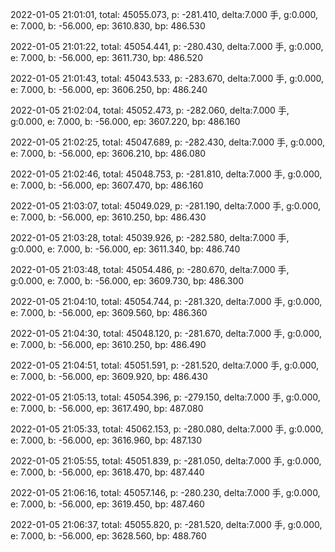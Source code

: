2022-01-05 21:01:01, total: 45055.073, p: -281.410, delta:7.000 手, g:0.000, e: 7.000, b: -56.000, ep: 3610.830, bp: 486.530

2022-01-05 21:01:22, total: 45054.441, p: -280.430, delta:7.000 手, g:0.000, e: 7.000, b: -56.000, ep: 3611.730, bp: 486.520

2022-01-05 21:01:43, total: 45043.533, p: -283.670, delta:7.000 手, g:0.000, e: 7.000, b: -56.000, ep: 3606.250, bp: 486.240

2022-01-05 21:02:04, total: 45052.473, p: -282.060, delta:7.000 手, g:0.000, e: 7.000, b: -56.000, ep: 3607.220, bp: 486.160

2022-01-05 21:02:25, total: 45047.689, p: -282.430, delta:7.000 手, g:0.000, e: 7.000, b: -56.000, ep: 3606.210, bp: 486.080

2022-01-05 21:02:46, total: 45048.753, p: -281.810, delta:7.000 手, g:0.000, e: 7.000, b: -56.000, ep: 3607.470, bp: 486.160

2022-01-05 21:03:07, total: 45049.029, p: -281.190, delta:7.000 手, g:0.000, e: 7.000, b: -56.000, ep: 3610.250, bp: 486.430

2022-01-05 21:03:28, total: 45039.926, p: -282.580, delta:7.000 手, g:0.000, e: 7.000, b: -56.000, ep: 3611.340, bp: 486.740

2022-01-05 21:03:48, total: 45054.486, p: -280.670, delta:7.000 手, g:0.000, e: 7.000, b: -56.000, ep: 3609.730, bp: 486.300

2022-01-05 21:04:10, total: 45054.744, p: -281.320, delta:7.000 手, g:0.000, e: 7.000, b: -56.000, ep: 3609.560, bp: 486.360

2022-01-05 21:04:30, total: 45048.120, p: -281.670, delta:7.000 手, g:0.000, e: 7.000, b: -56.000, ep: 3610.250, bp: 486.490

2022-01-05 21:04:51, total: 45051.591, p: -281.520, delta:7.000 手, g:0.000, e: 7.000, b: -56.000, ep: 3609.920, bp: 486.430

2022-01-05 21:05:13, total: 45054.396, p: -279.150, delta:7.000 手, g:0.000, e: 7.000, b: -56.000, ep: 3617.490, bp: 487.080

2022-01-05 21:05:33, total: 45062.153, p: -280.080, delta:7.000 手, g:0.000, e: 7.000, b: -56.000, ep: 3616.960, bp: 487.130

2022-01-05 21:05:55, total: 45051.839, p: -281.050, delta:7.000 手, g:0.000, e: 7.000, b: -56.000, ep: 3618.470, bp: 487.440

2022-01-05 21:06:16, total: 45057.146, p: -280.230, delta:7.000 手, g:0.000, e: 7.000, b: -56.000, ep: 3619.450, bp: 487.460

2022-01-05 21:06:37, total: 45055.820, p: -281.520, delta:7.000 手, g:0.000, e: 7.000, b: -56.000, ep: 3628.560, bp: 488.760
